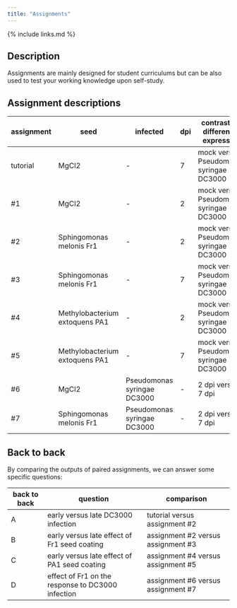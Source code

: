 ```yaml
---
title: "Assignments"
---
```



{% include links.md %}


## Description
Assignments are mainly designed for student curriculums but can be also used to test your working knowledge upon self-study. 


## Assignment descriptions

| assignment | seed                           | infected                    | dpi | contrast for differential expression    |
|------------|--------------------------------|-----------------------------|-----|-----------------------------------------|
| tutorial   | MgCl2                          | -                           | 7   | mock versus Pseudomonas syringae DC3000 |
| #1         | MgCl2                          | -                           | 2   | mock versus Pseudomonas syringae DC3000 |
| #2         | Sphingomonas melonis Fr1       | -                           | 2   | mock versus Pseudomonas syringae DC3000 |
| #3         | Sphingomonas melonis Fr1       | -                           | 7   | mock versus Pseudomonas syringae DC3000 |
| #4         | Methylobacterium extoquens PA1 | -                           | 2   | mock versus Pseudomonas syringae DC3000 |
| #5         | Methylobacterium extoquens PA1 | -                           | 7   | mock versus Pseudomonas syringae DC3000 |
| #6         | MgCl2                          | Pseudomonas syringae DC3000 | -   | 2 dpi versus 7 dpi                      |
| #7         | Sphingomonas melonis Fr1       | Pseudomonas syringae DC3000 | -   | 2 dpi versus 7 dpi                      |




## Back to back
By comparing the outputs of paired assignments, we can answer some specific questions:


| back to back | question                                          | comparison                         |
|--------------|---------------------------------------------------|------------------------------------|
| A            | early versus late DC3000 infection                | tutorial versus assignment #2      |
| B            | early versus late effect of Fr1 seed coating      | assignment #2 versus assignment #3 |
| C            | early versus late effect of PA1 seed coating      | assignment #4 versus assignment #5 |
| D            | effect of Fr1 on the response to DC3000 infection | assignment #6 versus assignment #7 |